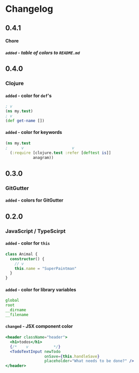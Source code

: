 # Changelog
## 0.4.1
#### Chore
##### `added` - table of colors to `README.md`

## 0.4.0
### Clojure
#### `added` - color for `def`'s

```clojure
; v
(ns my.test)
; v
(def get-name [])
```

#### `added` - color for keywords

```clojure
(ns my.test
;      v                     v
  (:require [clojure.test :refer [deftest is]]
            anagram))
```

## 0.3.0
### GitGutter
#### `added` - colors for GitGutter

## 0.2.0
### JavaScript / TypeScirpt
#### `added` - color for `this`

```ts
class Animal {
  constructor() {
    // v
    this.name = "SuperPaintman"
  }
}
```

#### `added` - color for library variables

```ts
global
root
__dirname
__filename
```

#### `changed` - JSX component color

```jsx
<header className="header">
  <h1>todos</h1>
  {/*    v           */}
  <TodoTextInput newTodo
                 onSave={this.handleSave}
                 placeholder="What needs to be done?" />
</header>
```
